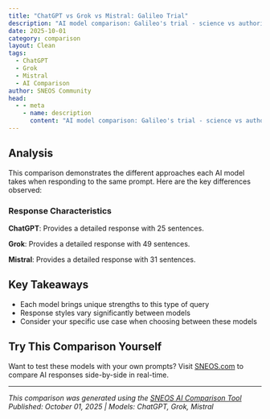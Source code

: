 ```yaml
---
title: "ChatGPT vs Grok vs Mistral: Galileo Trial"
description: "AI model comparison: Galileo's trial - science vs authority in Renaissance..."
date: 2025-10-01
category: comparison
layout: Clean
tags:
  - ChatGPT
  - Grok
  - Mistral
  - AI Comparison
author: SNEOS Community
head:
  - - meta
    - name: description
      content: "AI model comparison: Galileo's trial - science vs authority in Renaissance..."
---
```


<ChatComparison
  title="ChatGPT vs Grok vs Mistral: Galileo Trial"
  prompt="Galileo's trial - science vs authority in Renaissance"
  :responses='{
    "ChatGPT": "Certainly! Here\u0027s an overview of Galileo\u0027s trial and the broader context of science versus authority during the Renaissance:\n\n---\n\n### Galileo\u0027s Trial: Science vs. Authority in the Renaissance\n\n**Context:**\nThe Renaissance was a period of renewed interest in knowledge, art, and science, spanning roughly the 14th to 17th centuries. It marked the transition from medieval to early modern Europe, with humanism and empirical investigation taking center stage. Amid this intellectual revival, new scientific ideas often challenged traditional authorities, especially the teachings of the Catholic Church, which held great influence over knowledge and belief systems.\n\n**Galileo Galilei (1564\u20131642):**\nGalileo was a seminal figure in Renaissance science\u2014a mathematician, physicist, and astronomer. He championed the Copernican heliocentric model, which posited that the Earth and other planets revolve around the Sun, in opposition to the long-held geocentric model (Earth-centered) endorsed by the Church and based on Ptolemy and Aristotelian cosmology.\n\n**The Conflict:**\n- **Heliocentrism:** Galileo\u0027s observations through his telescope (e.g., moons of Jupiter, phases of Venus) provided strong evidence supporting the Copernican system.\n- **Church Doctrine:** The Catholic Church taught that scriptures implied a geocentric universe. For example, the Bible was interpreted to indicate a stationary Earth.\n- **Inquisition:** In 1616, the Church formally declared heliocentrism heretical and instructed Galileo not to defend it.\n\n**The Trial (1633):**\n- Galileo published *Dialogue Concerning the Two Chief World Systems* (1632), which appeared to support heliocentrism.\n- The Roman Inquisition summoned Galileo to Rome to face charges of heresy.\n- Under threat of torture, Galileo recanted his views, was found \u0022vehemently suspect of heresy,\u0022 and placed under house arrest for the rest of his life.\n- He was forced to swear that the heliocentric theory was false.\n\n**Significance:**\n- **Science vs. Authority:** The trial is emblematic of the broader struggle between emerging scientific inquiry and established religious/political authority.\n- **Impact on Science:** It temporarily curtailed open scientific discussion in Catholic Europe but galvanized future scientific methodology focused on empirical evidence.\n- **Legacy:** Galileo is often seen as a martyr for science, symbolizing the conflict between dogma and reason.\n\n**Broader Renaissance Themes:**\n- The Renaissance emphasized observation, experimentation, and questioning of traditional knowledge.\n- Conflicts like Galileo\u0027s highlight the tension between new knowledge and entrenched power structures.\n- The eventual triumph of the scientific method laid groundwork for the Enlightenment and modern science.\n\n---\n\nIf you\u0027d like, I can provide a more detailed timeline, analysis, or discuss related figures like Copernicus and Kepler.",
    "Grok": "Galileo\u0027s trial is a pivotal event in the history of science, symbolizing the clash between emerging scientific thought and established authority during the Renaissance. It represents the tension between the quest for empirical truth and the power of religious and political institutions to control knowledge.\n\n### Context of the Renaissance and the Scientific Revolution\nThe Renaissance (14th\u201317th centuries) was a period of renewed interest in art, culture, and science, inspired by classical antiquity. It also saw the beginnings of the Scientific Revolution, during which thinkers like Nicolaus Copernicus, Johannes Kepler, and Galileo Galilei challenged long-held views about the universe. The predominant worldview at the time was based on the geocentric model (Earth at the center of the universe), supported by the Catholic Church and rooted in the works of ancient thinkers like Aristotle and Ptolemy.\n\nGalileo Galilei (1564\u20131642), an Italian mathematician, astronomer, and physicist, became a leading figure in advocating the heliocentric model (Sun at the center of the solar system) proposed by Copernicus. Using the newly invented telescope, Galileo made groundbreaking discoveries, including the moons of Jupiter and the phases of Venus, which provided empirical evidence supporting heliocentrism.\n\n### The Conflict: Science vs. Authority\nThe Catholic Church, a dominant force in Renaissance Europe, viewed the heliocentric theory as a direct challenge to its authority and interpretation of Scripture. The Bible, particularly passages like Joshua 10:12-13 (where the Sun is commanded to stand still), was often interpreted literally, implying that the Sun moved around the Earth. Galileo\u2019s support for Copernicanism was seen as heretical because it contradicted the Church\u2019s doctrine.\n\nIn 1616, the Church issued a decree through the Inquisition declaring heliocentrism \u201Cfoolish and absurd\u201D and contrary to Scripture. Copernicus\u2019s book *De Revolutionibus Orbium Coelestium* was placed on the Index of Forbidden Books, and Galileo was warned not to teach or defend the heliocentric theory.\n\n### Galileo\u2019s Trial (1633)\nDespite the warning, Galileo continued his work and published *Dialogue Concerning the Two Chief World Systems* in 1632. This book presented arguments for both the geocentric and heliocentric models, but it was clear that Galileo favored heliocentrism. The dialogue format was meant to appear neutral, but it subtly mocked the geocentric view and, by extension, the Church\u2019s position. The character Simplicio, who defended geocentrism, was perceived as a caricature of Pope Urban VIII, a former friend and supporter of Galileo.\n\nThis publication led to Galileo being summoned to Rome in 1633 to face trial by the Roman Inquisition. He was charged with heresy for promoting heliocentrism and disobeying the 1616 injunction. Under intense pressure\u2014and likely the threat of torture\u2014Galileo was forced to recant his beliefs. On June 22, 1633, he publicly declared that he abandoned the idea of a moving Earth and accepted the Church\u2019s doctrine. Legend has it that after his recantation, he muttered, \u201CEppur si muove\u201D (\u201CAnd yet it moves\u201D), though there is no historical evidence for this.\n\n### Outcome and Consequences\nGalileo was sentenced to house arrest for the remainder of his life. His *Dialogue* was banned, and his works were placed on the Index of Forbidden Books. Despite the Church\u2019s efforts to suppress heliocentrism, Galileo\u2019s ideas and the broader Scientific Revolution could not be stopped. Over time, evidence for the heliocentric model became undeniable, and the Church eventually lifted its ban on Copernican theory in the 19th century. In 1992, Pope John Paul II formally acknowledged that the Church had erred in condemning Galileo.\n\n### Science vs. Authority: Themes of the Trial\n1. **Reason vs. Dogma**: Galileo\u2019s trial epitomizes the conflict between empirical evidence and religious dogma. Galileo argued that science and religion could coexist, famously stating that the Bible teaches \u201Chow to go to heaven, not how the heavens go.\u201D However, the Church saw scientific inquiry as a threat to its theological authority.\n   \n2. **Individual vs. Institution**: The trial highlighted the risk faced by individuals who challenged powerful institutions. Galileo\u2019s punishment was a warning to other scientists to conform to accepted doctrine, yet it also inspired future generations to question authority.\n\n3. **Shift in Knowledge**: The trial marked a turning point in the history of science. Though Galileo was silenced, his work laid the foundation for later scientists like Isaac Newton. It symbolized the gradual shift from medieval scholasticism to modern, evidence-based science.\n\n### Broader Implications in the Renaissance\nGalileo\u2019s trial was not an isolated event but part of a larger struggle during the Renaissance between emerging humanism and traditional authority. The Protestant Reformation, which began in 1517, had already challenged the Catholic Church\u2019s spiritual dominance, and the Scientific Revolution further eroded its control over intellectual life. The printing press, another Renaissance innovation, allowed ideas like heliocentrism to spread rapidly, undermining the Church\u2019s ability to suppress dissenting views.\n\n### Conclusion\nGalileo\u2019s trial represents a defining moment in the relationship between science and authority. While the Catholic Church temporarily succeeded in silencing Galileo, it could not halt the progress of scientific thought. The event became a symbol of the struggle for intellectual freedom and the eventual triumph of reason over dogma. In the Renaissance context, it reflected the broader cultural shift toward questioning established norms and embracing discovery\u2014an ethos that continues to shape modern science. Today, Galileo is celebrated as a martyr for science, and his trial serves as a reminder of the importance of protecting inquiry from authoritarian control.",
    "Mistral": "Galileo Galilei\u0027s trial in the 17th century is often seen as a pivotal moment in the history of science and its relationship with religious authority, particularly during the Renaissance period. Here are some key aspects of the trial and its implications for the science vs. authority debate:\n\n### Background\n- **Galileo Galilei**: An Italian astronomer, physicist, engineer, philosopher, and mathematician.\n- **Heliocentric Model**: Galileo supported the heliocentric model of the solar system, which posits that the Earth and other planets revolve around the Sun. This model was proposed by Nicolaus Copernicus and contradicted the geocentric model supported by the Catholic Church, which placed the Earth at the center of the universe.\n- **Publications**: Galileo\u0027s works, such as \u0022Sidereus Nuncius\u0022 (1610) and \u0022Dialogue Concerning the Two Chief World Systems\u0022 (1632), presented evidence supporting the heliocentric model.\n\n### The Trial\n- **1616**: Galileo was warned by the Catholic Church not to teach or defend the heliocentric model.\n- **1632**: Galileo published \u0022Dialogue Concerning the Two Chief World Systems,\u0022 which presented the heliocentric model in a favorable light.\n- **1633**: Galileo was summoned to Rome to stand trial before the Inquisition. He was accused of heresy for supporting the heliocentric model.\n- **Verdict**: Galileo was found \u0022vehemently suspect of heresy\u0022 and was forced to recant his views. He was sentenced to house arrest for the remainder of his life.\n\n### Implications\n1. **Science vs. Authority**: The trial highlighted the conflict between scientific inquiry and religious authority. The Church\u0027s insistence on the geocentric model was based on biblical interpretations and traditional teachings, while Galileo\u0027s support for the heliocentric model was based on empirical evidence and scientific reasoning.\n\n2. **Freedom of Thought**: The trial raised questions about the freedom of thought and expression. Galileo\u0027s punishment for advocating a scientific theory that contradicted religious doctrine underscored the tension between intellectual freedom and institutional control.\n\n3. **Scientific Revolution**: Galileo\u0027s work and trial are often seen as part of the broader Scientific Revolution, which challenged traditional authorities and paved the way for modern science. His use of the telescope and his observations of the heavens provided empirical support for the heliocentric model, contributing to the shift from a geocentric to a heliocentric understanding of the universe.\n\n4. **Religious Reform**: The trial also had implications for the Catholic Church itself. The Church\u0027s handling of Galileo\u0027s case has been criticized as a misstep, and it has been seen as a turning point in the Church\u0027s approach to science and intellectual inquiry.\n\n### Legacy\n- **Symbol of Resistance**: Galileo has become a symbol of resistance against dogmatic authority and a champion of scientific inquiry.\n- **Modern Science**: The trial is often cited as a key moment in the development of modern science, emphasizing the importance of empirical evidence and the scientific method.\n- **Church\u0027s Reevaluation**: In the 20th century, the Catholic Church reevaluated its stance on Galileo. In 1992, Pope John Paul II acknowledged the errors made by the Church in its treatment of Galileo, recognizing the importance of his scientific contributions.\n\nIn summary, Galileo\u0027s trial was a significant event in the history of science and its relationship with religious authority. It highlighted the tension between empirical evidence and traditional beliefs, and it has had lasting implications for the development of modern science and the freedom of intellectual inquiry."
  }'
  published-date="11:21"
/>

## Analysis

This comparison demonstrates the different approaches each AI model takes when responding to the same prompt. Here are the key differences observed:

### Response Characteristics

**ChatGPT**: Provides a detailed response with 25 sentences. 

**Grok**: Provides a detailed response with 49 sentences. 

**Mistral**: Provides a detailed response with 31 sentences. 

## Key Takeaways

- Each model brings unique strengths to this type of query
- Response styles vary significantly between models
- Consider your specific use case when choosing between these models

## Try This Comparison Yourself

Want to test these models with your own prompts? Visit [SNEOS.com](https://sneos.com) to compare AI responses side-by-side in real-time.

---

*This comparison was generated using the [SNEOS AI Comparison Tool](https://sneos.com)*
*Published: October 01, 2025 | Models: ChatGPT, Grok, Mistral*
